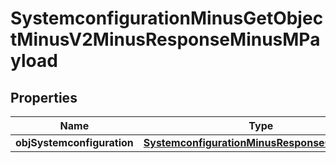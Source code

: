 
# SystemconfigurationMinusGetObjectMinusV2MinusResponseMinusMPayload

## Properties
Name | Type | Description | Notes
------------ | ------------- | ------------- | -------------
**objSystemconfiguration** | [**SystemconfigurationMinusResponseCompound**](SystemconfigurationMinusResponseCompound.md) |  | 



